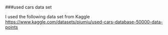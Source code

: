 ###used cars data set

I used the following data set from Kaggle https://www.kaggle.com/datasets/piumiu/used-cars-database-50000-data-points
